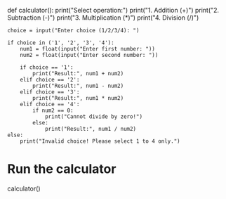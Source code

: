 def calculator():
    print("Select operation:")
    print("1. Addition (+)")
    print("2. Subtraction (-)")
    print("3. Multiplication (*)")
    print("4. Division (/)")

    choice = input("Enter choice (1/2/3/4): ")

    if choice in ('1', '2', '3', '4'):
        num1 = float(input("Enter first number: "))
        num2 = float(input("Enter second number: "))

        if choice == '1':
            print("Result:", num1 + num2)
        elif choice == '2':
            print("Result:", num1 - num2)
        elif choice == '3':
            print("Result:", num1 * num2)
        elif choice == '4':
            if num2 == 0:
                print("Cannot divide by zero!")
            else:
                print("Result:", num1 / num2)
    else:
        print("Invalid choice! Please select 1 to 4 only.")

# Run the calculator
calculator()
